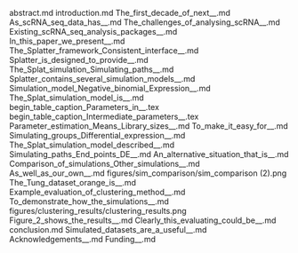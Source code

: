 abstract.md
introduction.md
The_first_decade_of_next__.md
As_scRNA_seq_data_has__.md
The_challenges_of_analysing_scRNA__.md
Existing_scRNA_seq_analysis_packages__.md
In_this_paper_we_present__.md
The_Splatter_framework_Consistent_interface__.md
Splatter_is_designed_to_provide__.md
The_Splat_simulation_Simulating_paths__.md
Splatter_contains_several_simulation_models__.md
Simulation_model_Negative_binomial_Expression__.md
The_Splat_simulation_model_is__.md
begin_table_caption_Parameters_in__.tex
begin_table_caption_Intermediate_parameters__.tex
Parameter_estimation_Means_Library_sizes__.md
To_make_it_easy_for__.md
Simulating_groups_Differential_expression__.md
The_Splat_simulation_model_described__.md
Simulating_paths_End_points_DE__.md
An_alternative_situation_that_is__.md
Comparison_of_simulations_Other_simulations__.md
As_well_as_our_own__.md
figures/sim_comparison/sim_comparison (2).png
The_Tung_dataset_orange_is__.md
Example_evaluation_of_clustering_method__.md
To_demonstrate_how_the_simulations__.md
figures/clustering_results/clustering_results.png
Figure_2_shows_the_results__.md
Clearly_this_evaluating_could_be__.md
conclusion.md
Simulated_datasets_are_a_useful__.md
Acknowledgements__.md
Funding__.md
